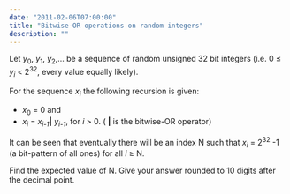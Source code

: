 ```yaml
---
date: "2011-02-06T07:00:00"
title: "Bitwise-OR operations on random integers"
description: ""
---
```


<p>Let <var>y</var><sub>0</sub>, <var>y</var><sub>1</sub>, <var>y</var><sub>2</sub>,... be a sequence of random unsigned 32 bit integers
(i.e. 0 ≤ <var>y<sub>i</sub></var> &lt; 2<sup>32</sup>, every value equally likely).</p>
<p>For the sequence <var>x<sub>i</sub></var> the following recursion is given:</p><ul><li><var>x</var><sub>0</sub> = 0 and</li>
<li><var>x<sub>i</sub></var> = <var>x</var><sub><var>i</var>-<i>1</i></sub><b>|</b> <var>y</var><sub><var>i</var>-<i>1</i></sub>, for <var>i</var> &gt; 0. ( <b>|</b> is the bitwise-OR operator)</li>
</ul><p>It can be seen that eventually there will be an index N such that <var>x<sub>i</sub></var> = 2<sup>32</sup> -1 (a bit-pattern of all ones) for all <var>i</var> ≥ N.</p>
<p>Find the expected value of N. 
Give your answer rounded to 10 digits after the decimal point.</p>

